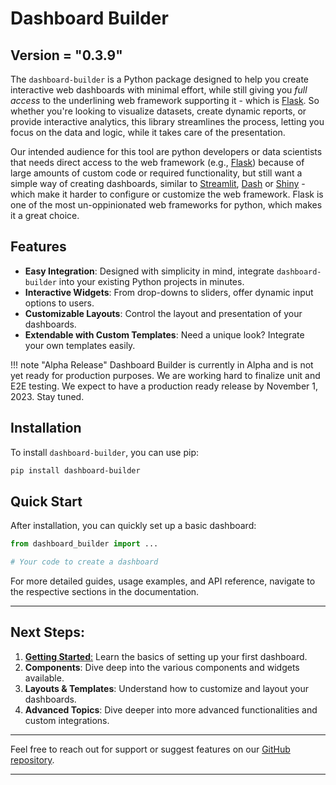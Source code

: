 # Dashboard Builder 

## Version = "0.3.9"

The `dashboard-builder` is a Python package designed to help you create interactive web dashboards with minimal effort, while still giving you *full access* to the underlining web framework supporting it - which is [Flask](https://flask.palletsprojects.com/). So whether you're looking to visualize datasets, create dynamic reports, or provide interactive analytics, this library streamlines the process, letting you focus on the data and logic, while it takes care of the presentation.

Our intended audience for this tool are python developers or data scientists that needs direct access to the web framework (e.g., [Flask](https://flask.palletsprojects.com/)) because of large amounts of custom code or required functionality, but still want a simple way of creating dashboards, similar to [Streamlit](https://streamlit.io/), [Dash](https://plotly.com/dash/) or [Shiny](https://shiny.posit.co/py/) - which make it harder to configure or customize the web framework. Flask is one of the most un-oppinionated web frameworks for python, which makes it a great choice. 

## Features
- **Easy Integration**: Designed with simplicity in mind, integrate `dashboard-builder` into your existing Python projects in minutes.
- **Interactive Widgets**: From drop-downs to sliders, offer dynamic input options to users.
- **Customizable Layouts**: Control the layout and presentation of your dashboards.
- **Extendable with Custom Templates**: Need a unique look? Integrate your own templates easily.

!!! note "Alpha Release"
    Dashboard Builder is currently in Alpha and is not yet ready for production purposes. We are working hard to finalize unit and E2E testing. We expect to have a production ready release by November 1, 2023. Stay tuned.  

## Installation

To install `dashboard-builder`, you can use pip:

```bash 
pip install dashboard-builder
```

## Quick Start

After installation, you can quickly set up a basic dashboard:

```python title="app.py"
from dashboard_builder import ...

# Your code to create a dashboard
```

For more detailed guides, usage examples, and API reference, navigate to the respective sections in the documentation.

---

## Next Steps:

1. [**Getting Started**:](../docs/tutorials/getting-started.md) Learn the basics of setting up your first dashboard.
2. **Components**: Dive deep into the various components and widgets available.
3. **Layouts & Templates**: Understand how to customize and layout your dashboards.
4. **Advanced Topics**: Dive deeper into more advanced functionalities and custom integrations.

---

Feel free to reach out for support or suggest features on our [GitHub repository](https://github.com/your_github/dashboard-builder).

---



